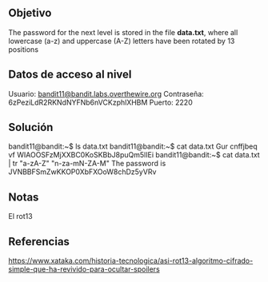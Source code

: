 ## Objetivo
The password for the next level is stored in the file **data.txt**, where all lowercase (a-z) and uppercase (A-Z) letters have been rotated by 13 positions
## Datos de acceso al nivel
Usuario: bandit11@bandit.labs.overthewire.org
Contraseña: 6zPeziLdR2RKNdNYFNb6nVCKzphlXHBM
Puerto: 2220
## Solución
bandit11@bandit:~$ ls
data.txt
bandit11@bandit:~$ cat data.txt
Gur cnffjbeq vf WIAOOSFzMjXXBC0KoSKBbJ8puQm5lIEi
bandit11@bandit:~$ cat data.txt | tr "a-zA-Z" "n-za-mN-ZA-M"
The password is JVNBBFSmZwKKOP0XbFXOoW8chDz5yVRv
## Notas
El rot13
## Referencias 
https://www.xataka.com/historia-tecnologica/asi-rot13-algoritmo-cifrado-simple-que-ha-revivido-para-ocultar-spoilers
